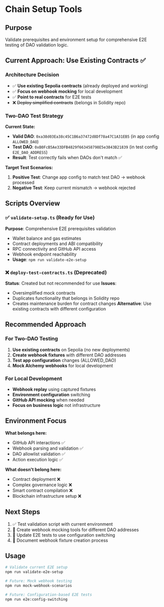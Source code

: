 # Chain Setup Tools

## Purpose
Validate prerequisites and environment setup for comprehensive E2E testing of DAO validation logic.

## Current Approach: Use Existing Contracts ✅

### Architecture Decision
- ✅ **Use existing Sepolia contracts** (already deployed and working)
- ✅ **Focus on webhook mocking** for local development  
- ✅ **Point to real contracts** for E2E tests
- ❌ ~~Deploy simplified contracts~~ (belongs in Solidity repo)

### Two-DAO Test Strategy

**Current State:**
- **Valid DAO**: `0xa38d03Ea38c45C1B6a37472d8Df78a47C1A31EB5` (in app config `ALLOWED_DAO`)
- **Test DAO**: `0xB0FcB5Ae33DFB4829f663458798E5e3843B21839` (in test config `E2E_DAO_ADDRESS`)
- **Result**: Test correctly fails when DAOs don't match ✅

**Target Test Scenarios:**
1. **Positive Test**: Change app config to match test DAO → webhook processed
2. **Negative Test**: Keep current mismatch → webhook rejected

## Scripts Overview

### ✅ `validate-setup.ts` (Ready for Use)
**Purpose**: Comprehensive E2E prerequisites validation
- Wallet balance and gas estimates
- Contract deployments and ABI compatibility  
- RPC connectivity and GitHub API access
- Webhook endpoint reachability
- **Usage**: `npm run validate-e2e-setup`

### ❌ `deploy-test-contracts.ts` (Deprecated)
**Status**: Created but not recommended for use
**Issues**: 
- Oversimplified mock contracts
- Duplicates functionality that belongs in Solidity repo
- Creates maintenance burden for contract changes
**Alternative**: Use existing contracts with different configuration

## Recommended Approach

### For Two-DAO Testing
1. **Use existing contracts** on Sepolia (no new deployments)
2. **Create webhook fixtures** with different DAO addresses
3. **Test app configuration** changes (ALLOWED_DAO)
4. **Mock Alchemy webhooks** for local development

### For Local Development
- **Webhook replay** using captured fixtures
- **Environment configuration** switching
- **GitHub API mocking** when needed
- **Focus on business logic** not infrastructure

## Environment Focus

**What belongs here:**
- GitHub API interactions ✅
- Webhook parsing and validation ✅  
- DAO allowlist validation ✅
- Action execution logic ✅

**What doesn't belong here:**
- Contract deployment ❌
- Complex governance logic ❌
- Smart contract compilation ❌
- Blockchain infrastructure setup ❌

## Next Steps

1. ✅ Test validation script with current environment
2. 🔄 Create webhook mocking tools for different DAO addresses
3. 🔄 Update E2E tests to use configuration switching
4. 🔄 Document webhook fixture creation process

## Usage

```bash
# Validate current E2E setup
npm run validate-e2e-setup

# Future: Mock webhook testing
npm run mock-webhook-scenarios

# Future: Configuration-based E2E tests  
npm run e2e:config-switching
```